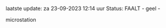 laatste update: 
za 23-09-2023 12:14   uur 
Status: FAALT - geel - 
<div class="service Y">microstation</div>